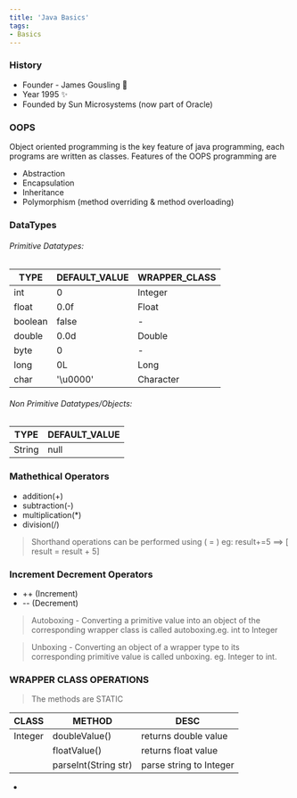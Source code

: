 ```yaml
---
title: 'Java Basics'
tags:
- Basics
---
```



### History
- Founder - James Gousling :metal:
- Year 1995  :sparkles:
- Founded by Sun Microsystems (now part of Oracle)

### OOPS

Object oriented programming is the key feature of java programming, each programs are written as classes. 
Features of the OOPS programming are
-	Abstraction
-	Encapsulation
-	Inheritance
-	Polymorphism (method overriding & method overloading)

### DataTypes

###### Primitive Datatypes:

TYPE| DEFAULT_VALUE| WRAPPER_CLASS|
----|--------------|--------------|
int | 0| Integer |
float | 0.0f| Float |
boolean | false| -|
double |	0.0d| Double|
byte  | 0| -|
long  | 	0L| Long|
char | '\u0000'| Character|



###### Non Primitive Datatypes/Objects:

TYPE| DEFAULT_VALUE|
----|--------------|
String | null|

### Mathethical Operators 
-	addition(\+)
-	subtraction(\-)
-	multiplication(\*)
-	division(/)

> Shorthand operations can be performed using ( <operator>= ) eg: result+=5 ==> [ result = result + 5]

### Increment Decrement Operators
-	++ (Increment)
-	-- (Decrement)


> Autoboxing - Converting a primitive value into an object of the corresponding wrapper class is called autoboxing.eg. int to Integer

> Unboxing - Converting an object of a wrapper type to its corresponding primitive value is called unboxing. eg. Integer to int.

### WRAPPER CLASS OPERATIONS 

> The methods are STATIC

CLASS | METHOD | DESC |
------|--------|------|
Integer| doubleValue() | returns double value |
		| floatValue() | returns float value |
		|parseInt(String str)| parse string to Integer |





-	